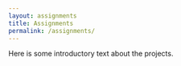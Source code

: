 ```yaml
---
layout: assignments
title: Assignments
permalink: /assignments/
---
```


Here is some introductory text about the projects.
